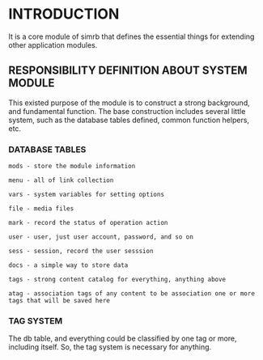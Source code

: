 # INTRODUCTION

It is a core module of simrb that defines the essential things for extending other application modules.


## RESPONSIBILITY DEFINITION ABOUT SYSTEM MODULE

This existed purpose of the module is to construct a strong background, and fundamental function.
The base construction includes several little system, such as the database tables defined, common function helpers, etc.


### DATABASE TABLES

	mods - store the module information

	menu - all of link collection

	vars - system variables for setting options

	file - media files

	mark - record the status of operation action

	user - user, just user account, password, and so on

	sess - session, record the user sesssion

	docs - a simple way to store data

	tags - strong content catalog for everything, anything above

	atag - association tags of any content to be association one or more tags that will be saved here


### TAG SYSTEM

The db table, and everything could be classified by one tag or more, including itself. So, the tag system is necessary for anything.

